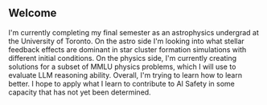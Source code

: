## Welcome

I'm currently completing my final semester as an astrophysics undergrad at the University of Toronto.
On the astro side I'm looking into what stellar feedback effects are dominant in star cluster formation simulations with different initial conditions.
On the physics side, I'm currently creating solutions for a subset of MMLU physics problems, which I will use to evaluate LLM reasoning ability.
Overall, I'm trying to learn how to learn better. I hope to apply what I learn to contribute to AI Safety in some capacity that has not yet been determined.  

<!--
**BrodyMcManus/BrodyMcManus** is a ✨ _special_ ✨ repository because its `README.md` (this file) appears on your GitHub profile.

Here are some ideas to get you started:

- 🔭 I’m currently working on ...
- 🌱 I’m currently learning ...
- 👯 I’m looking to collaborate on ...
- 🤔 I’m looking for help with ...
- 💬 Ask me about ...
- 📫 How to reach me: ...
- 😄 Pronouns: ...
- ⚡ Fun fact: ...
-->
